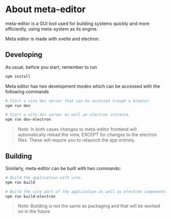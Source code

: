# About meta-editor

meta-editor is a GUI tool used for building systems quickly and more efficiently, using meta-system as its engine.

Meta editor is made with svelte and electron.

## Developing

As usual, before you start, remember to run 
```bash
npm install
```

Meta editor has two development modes which can be accessed with the following commands 

```bash
# Start a vite dev server that can be accessed trough a browser.
npm run dev

# Start a vite dev server as well an electron instance.
npm run dev-electron
```
> Note: In both cases changes to meta-editor frontend will automatically reload the view, EXCEPT for changes to the electron files. These will require you to relaunch the app entirely.

## Building

Similarly, meta-editor can be built with two commands:

```bash
# Build the application with vite.
npm run build

# Build the vite part of the application as well as electron components.
npm run build-electron
```
> Note: Building is not the same as packaging and that will be worked on in the future

